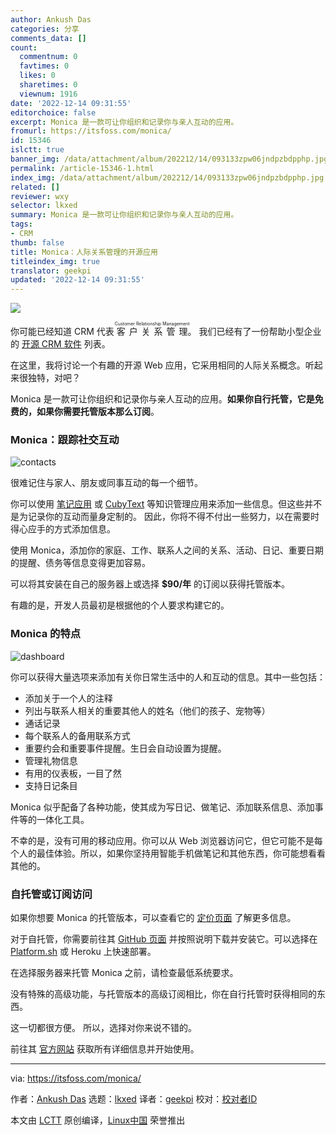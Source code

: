 ```yaml
---
author: Ankush Das
categories: 分享
comments_data: []
count:
  commentnum: 0
  favtimes: 0
  likes: 0
  sharetimes: 0
  viewnum: 1916
date: '2022-12-14 09:31:55'
editorchoice: false
excerpt: Monica 是一款可让你组织和记录你与亲人互动的应用。
fromurl: https://itsfoss.com/monica/
id: 15346
islctt: true
banner_img: /data/attachment/album/202212/14/093133zpw06jndpzbdpphp.jpg
permalink: /article-15346-1.html
index_img: /data/attachment/album/202212/14/093133zpw06jndpzbdpphp.jpg.thumb.jpg
related: []
reviewer: wxy
selector: lkxed
summary: Monica 是一款可让你组织和记录你与亲人互动的应用。
tags:
- CRM
thumb: false
title: Monica：人际关系管理的开源应用
titleindex_img: true
translator: geekpi
updated: '2022-12-14 09:31:55'
---
```


![](/data/attachment/album/202212/14/093133zpw06jndpzbdpphp.jpg)


你可能已经知道 CRM 代表 <ruby> 客户关系管理 <rt>  Customer Relationship Management </rt></ruby>。 我们已经有了一份帮助小型企业的 [开源 CRM 软件](https://itsfoss.com/best-open-source-crm/) 列表。


在这里，我将讨论一个有趣的开源 Web 应用，它采用相同的人际关系概念。听起来很独特，对吧？


Monica 是一款可让你组织和记录你与亲人互动的应用。**如果你自行托管，它是免费的，如果你需要托管版本那么订阅**。


### Monica：跟踪社交互动


![contacts](/data/attachment/album/202212/14/093156a5tcpmb8d2kp82jb.png)


很难记住与家人、朋友或同事互动的每一个细节。


你可以使用 [笔记应用](https://itsfoss.com/note-taking-apps-linux/) 或 [CubyText](https://news.itsfoss.com/cubytext-experimental-project/) 等知识管理应用来添加一些信息。但这些并不是为记录你的互动而量身定制的。 因此，你将不得不付出一些努力，以在需要时得心应手的方式添加信息。


使用 Monica，添加你的家庭、工作、联系人之间的关系、活动、日记、重要日期的提醒、债务等信息变得更加容易。


可以将其安装在自己的服务器上或选择 **$90/年** 的订阅以获得托管版本。


有趣的是，开发人员最初是根据他的个人要求构建它的。


### Monica 的特点


![dashboard](/data/attachment/album/202212/14/093156xnbv40m6vmu0b46s.png)


你可以获得大量选项来添加有关你日常生活中的人和互动的信息。其中一些包括：


* 添加关于一个人的注释
* 列出与联系人相关的重要其他人的姓名（他们的孩子、宠物等）
* 通话记录
* 每个联系人的备用联系方式
* 重要约会和重要事件提醒。生日会自动设置为提醒。
* 管理礼物信息
* 有用的仪表板，一目了然
* 支持日记条目


Monica 似乎配备了各种功能，使其成为写日记、做笔记、添加联系信息、添加事件等的一体化工具。


不幸的是，没有可用的移动应用。你可以从 Web 浏览器访问它，但它可能不是每个人的最佳体验。所以，如果你坚持用智能手机做笔记和其他东西，你可能想看看其他的。


### 自托管或订阅访问


如果你想要 Monica 的托管版本，可以查看它的 [定价页面](https://www.monicahq.com/pricing) 了解更多信息。


对于自托管，你需要前往其 [GitHub 页面](https://github.com/monicahq/monica#get-started) 并按照说明下载并安装它。可以选择在 [Platform.sh](http://Platform.sh) 或 Heroku 上快速部署。


在选择服务器来托管 Monica 之前，请检查最低系统要求。


没有特殊的高级功能，与托管版本的高级订阅相比，你在自行托管时获得相同的东西。


这一切都很方便。 所以，选择对你来说不错的。


前往其 [官方网站](https://www.zdnet.com/article/microsoft-office-365-banned-in-german-schools-over-privacy-fears/) 获取所有详细信息并开始使用。




---


via: <https://itsfoss.com/monica/>


作者：[Ankush Das](https://itsfoss.com/author/ankush/) 选题：[lkxed](https://github.com/lkxed) 译者：[geekpi](https://github.com/geekpi) 校对：[校对者ID](https://github.com/%E6%A0%A1%E5%AF%B9%E8%80%85ID)


本文由 [LCTT](https://github.com/LCTT/TranslateProject) 原创编译，[Linux中国](https://linux.cn/) 荣誉推出